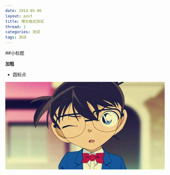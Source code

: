 ```yaml
---
date: 2014-05-06
layout: post
title: 博文格式测试
thread: 1
categories: 测试
tags: 测试
---
```

##小标题

**加粗**

* 圆标点

![](/assets/2014-04-11-OneHundredDays.jpg)

